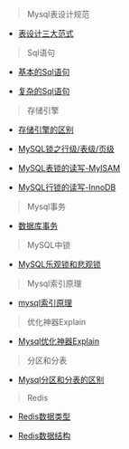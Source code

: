 >Mysql表设计规范

- [表设计三大范式](https://www.jianshu.com/p/62867b4ff514)

>Sql语句

- [基本的Sql语句](https://www.jianshu.com/p/1681b9089528)

- [复杂的Sql语句](https://www.jianshu.com/p/b390235306b4)

>存储引擎

- [存储引擎的区别](https://blog.csdn.net/zhangyuan19880606/article/details/51217952)

- [MySQL锁之行级/表级/页级](http://www.hollischuang.com/archives/914)

- [MySQL表锁的读写-MyISAM](http://www.hollischuang.com/archives/1728)

- [MySQL行锁的读写-InnoDB](http://www.hollischuang.com/archives/923)

>Mysql事务

- [数据库事务](https://www.jianshu.com/p/4e06721299a2)

>MySQL中锁

- [MySQL乐观锁和悲观锁](http://www.hollischuang.com/archives/934)

>Mysql索引原理

- [mysql索引原理](http://blog.codinglabs.org/articles/theory-of-mysql-index.html)

>优化神器Explain

- [Mysql优化神器Explain](https://segmentfault.com/a/1190000008131735)

>分区和分表

- [Mysql分区和分表的区别](http://blog.csdn.net/heirenheiren/article/details/7896546)

>Redis

- [Redis数据类型](http://blog.csdn.net/hechurui/article/details/49508735)

- [Redis数据结构](https://www.jianshu.com/p/c7f0dcf3416a)
